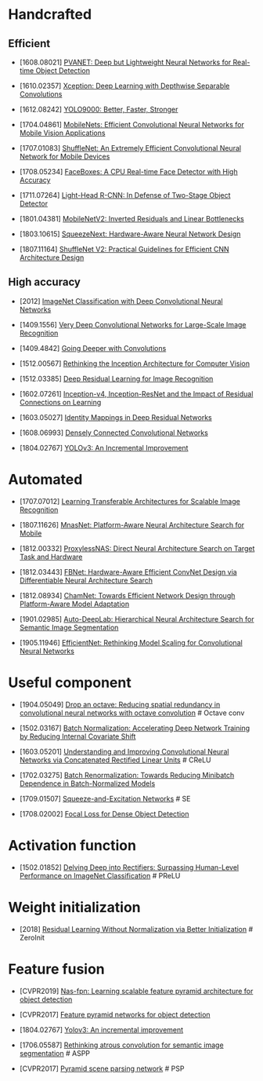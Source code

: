 # Handcrafted

## Efficient

- [1608.08021] [PVANET: Deep but Lightweight Neural Networks for Real-time Object Detection](https://arxiv.org/abs/1608.08021)

- [1610.02357] [Xception: Deep Learning with Depthwise Separable Convolutions](https://arxiv.org/abs/1610.02357)

- [1612.08242] [YOLO9000: Better, Faster, Stronger](https://arxiv.org/abs/1612.08242)

- [1704.04861] [MobileNets: Efficient Convolutional Neural Networks for Mobile Vision Applications](https://arxiv.org/abs/1704.04861)

- [1707.01083] [ShuffleNet: An Extremely Efficient Convolutional Neural Network for Mobile Devices](https://arxiv.org/abs/1707.01083)

- [1708.05234] [FaceBoxes: A CPU Real-time Face Detector with High Accuracy](https://arxiv.org/abs/1708.05234)

- [1711.07264] [Light-Head R-CNN: In Defense of Two-Stage Object Detector](https://arxiv.org/abs/1711.07264)

- [1801.04381] [MobileNetV2: Inverted Residuals and Linear Bottlenecks](https://arxiv.org/abs/1801.04381)

- [1803.10615] [SqueezeNext: Hardware-Aware Neural Network Design](https://arxiv.org/abs/1803.10615)

- [1807.11164] [ShuffleNet V2: Practical Guidelines for Efficient CNN Architecture Design](https://arxiv.org/abs/1807.11164)

## High accuracy

- [2012] [ImageNet Classification with Deep Convolutional Neural Networks](https://papers.nips.cc/paper/4824-imagenet-classification-with-deep-convolutional-neural-networks)

- [1409.1556] [Very Deep Convolutional Networks for Large-Scale Image Recognition](https://arxiv.org/abs/1409.1556)

- [1409.4842] [Going Deeper with Convolutions](https://arxiv.org/abs/1409.4842)

- [1512.00567] [Rethinking the Inception Architecture for Computer Vision](https://arxiv.org/abs/1512.00567)

- [1512.03385] [Deep Residual Learning for Image Recognition](https://arxiv.org/abs/1512.03385)

- [1602.07261] [Inception-v4, Inception-ResNet and the Impact of Residual Connections on Learning](https://arxiv.org/abs/1602.07261)

- [1603.05027] [Identity Mappings in Deep Residual Networks](https://arxiv.org/abs/1603.05027)

- [1608.06993] [Densely Connected Convolutional Networks](https://arxiv.org/abs/1608.06993)

- [1804.02767] [YOLOv3: An Incremental Improvement](https://arxiv.org/abs/1804.02767)

# Automated

- [1707.07012] [Learning Transferable Architectures for Scalable Image Recognition](https://arxiv.org/abs/1707.07012)

- [1807.11626] [MnasNet: Platform-Aware Neural Architecture Search for Mobile](https://arxiv.org/abs/1807.11626)

- [1812.00332] [ProxylessNAS: Direct Neural Architecture Search on Target Task and Hardware](https://arxiv.org/abs/1812.00332)

- [1812.03443] [FBNet: Hardware-Aware Efficient ConvNet Design via Differentiable Neural Architecture Search](https://arxiv.org/abs/1812.03443)

- [1812.08934] [ChamNet: Towards Efficient Network Design through Platform-Aware Model
Adaptation](https://arxiv.org/abs/1812.08934)

- [1901.02985] [Auto-DeepLab: Hierarchical Neural Architecture Search for Semantic Image Segmentation](https://arxiv.org/abs/1901.02985)

- [1905.11946] [EfficientNet: Rethinking Model Scaling for Convolutional Neural Networks](https://arxiv.org/abs/1905.11946)

# Useful component

- [1904.05049] [Drop an octave: Reducing spatial redundancy in convolutional neural networks with octave convolution](https://arxiv.org/pdf/1904.05049) # Octave conv 

- [1502.03167] [Batch Normalization: Accelerating Deep Network Training by Reducing Internal Covariate Shift](https://arxiv.org/abs/1502.03167)

- [1603.05201] [Understanding and Improving Convolutional Neural Networks via Concatenated Rectified Linear Units](https://arxiv.org/abs/1603.05201) # CReLU

- [1702.03275] [Batch Renormalization: Towards Reducing Minibatch Dependence in Batch-Normalized Models](https://arxiv.org/abs/1702.03275)

- [1709.01507] [Squeeze-and-Excitation Networks](https://arxiv.org/abs/1709.01507) # SE

- [1708.02002] [Focal Loss for Dense Object Detection](https://arxiv.org/abs/1708.02002)

# Activation function

- [1502.01852] [Delving Deep into Rectifiers: Surpassing Human-Level Performance on ImageNet Classification](https://arxiv.org/abs/1502.01852) # PReLU

# Weight initialization

- [2018] [Residual Learning Without Normalization via Better Initialization](https://openreview.net/forum?id=H1gsz30cKX) # ZeroInit

# Feature fusion

- [CVPR2019] [Nas-fpn: Learning scalable feature pyramid architecture for object detection](http://openaccess.thecvf.com/content_CVPR_2019/papers/Ghiasi_NAS-FPN_Learning_Scalable_Feature_Pyramid_Architecture_for_Object_Detection_CVPR_2019_paper.pdf)

- [CVPR2017] [Feature pyramid networks for object detection](http://openaccess.thecvf.com/content_cvpr_2017/html/Lin_Feature_Pyramid_Networks_CVPR_2017_paper.html)

- [1804.02767] [Yolov3: An incremental improvement](https://arxiv.org/abs/1804.02767)

- [1706.05587] [Rethinking atrous convolution for semantic image segmentation](https://arxiv.org/pdf/1706.05587) # ASPP

- [CVPR2017] [Pyramid scene parsing network](http://openaccess.thecvf.com/content_cvpr_2017/papers/Zhao_Pyramid_Scene_Parsing_CVPR_2017_paper.pdf) # PSP
